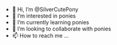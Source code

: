 - 👋 Hi, I’m @SilverCutePony
- 👀 I’m interested in ponies
- 🌱 I’m currently learning ponies
- 💞️ I’m looking to collaborate with ponies
- 📫 How to reach me ...

<!---
SilverCutePony/SilverCutePony is a ✨ special ✨ repository because its `README.md` (this file) appears on your GitHub profile.
You can click the Preview link to take a look at your changes.
--->

